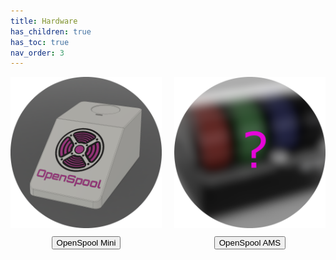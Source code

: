 ```yaml
---
title: Hardware
has_children: true
has_toc: true
nav_order: 3
---
```


<div class="image-container">
    <div class="image-item">
        <a href="{{ '/hardware/openspool-mini' | relative_url }}">
            <img src="../images/OpenSpoolMini3.png" alt="OpenSpoolMini2">
        </a>
        <a href="{{ '/hardware/openspool-mini' | relative_url }}">
            <button type="button" name="button" class="btn">OpenSpool Mini</button>
        </a>
    </div>
    <div class="image-item">
        <a href="{{ '/hardware/openspool-ams' | relative_url }}">
            <img src="../images/OpenSpoolAMS1.png" alt="OpenSpoolAMS1">
        </a>
        <a href="{{ '/hardware/openspool-ams' | relative_url }}">
            <button type="button" name="button" class="btn">OpenSpool AMS</button>
        </a>
    </div>
</div>

<style>
.image-container {
  display: flex;
  justify-content: center;
  align-items: flex-start;
  gap: 20px;
}

.image-item {
  display: flex;
  flex-direction: column;
  align-items: center;
}

.image-item img {
  max-width: 100%;
  height: auto;
  object-fit: cover;
  object-position: center;
}

.btn {
  margin-top: 10px;
}
</style>